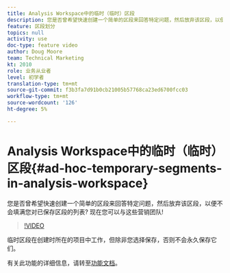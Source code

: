 ```yaml
---
title: Analysis Workspace中的临时（临时）区段
description: 您是否曾希望快速创建一个简单的区段来回答特定问题，然后放弃该区段，以便不会填满您对已保存区段的列表? 现在您可以与这些营销团队!
feature: 区段划分
topics: null
activity: use
doc-type: feature video
author: Doug Moore
team: Technical Marketing
kt: 2010
role: 业务从业者
level: 初学者
translation-type: tm+mt
source-git-commit: f3b3fa7d91b0cb21005b57768ca23ed6700fcc03
workflow-type: tm+mt
source-wordcount: '126'
ht-degree: 5%

---
```



# Analysis Workspace中的临时（临时）区段{#ad-hoc-temporary-segments-in-analysis-workspace}

您是否曾希望快速创建一个简单的区段来回答特定问题，然后放弃该区段，以便不会填满您对已保存区段的列表? 现在您可以与这些营销团队!

>[!VIDEO](https://video.tv.adobe.com/v/23978/?quality=12)

临时区段在创建时所在的项目中工作，但除非您选择保存，否则不会永久保存它们。

有关此功能的详细信息，请转至[功能文档](https://marketing.adobe.com/resources/help/en_US/analytics/analysis-workspace/t_freeform-project-segment.html)。

